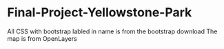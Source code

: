 # Final-Project-Yellowstone-Park
All CSS with bootstrap labled in name is from the bootstrap download
The map is from OpenLayers